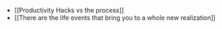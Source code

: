 - [[Productivity Hacks vs the process]]
- [[There are the life events that bring you to a whole new realization]]